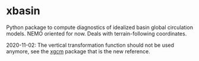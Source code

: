 # xbasin
Python package to compute diagnostics of idealized basin global circulation models. NEMO oriented for now. Deals with terrain-following coordinates.

2020-11-02: The vertical transformation function should not be used anymore, see the [xgcm](https://github.com/xgcm/xgcm) package that is the new reference.
